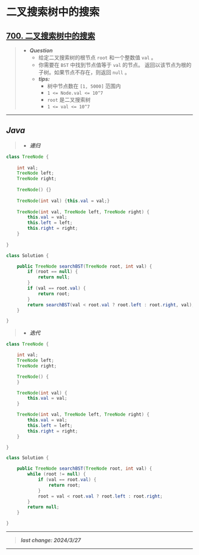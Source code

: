 # 二叉搜索树中的搜索

## [700. 二叉搜索树中的搜索](https://leetcode.cn/problems/search-in-a-binary-search-tree/)

> - ***Question***
>   - 给定二叉搜索树的根节点 `root` 和一个整数值 `val` 。
>   - 你需要在 `BST` 中找到节点值等于 `val` 的节点。 返回以该节点为根的子树。如果节点不存在，则返回 `null` 。
>   - ***tips:***
>     - 树中节点数在 `[1, 5000]` 范围内
>     - `1 <= Node.val <= 10^7`
>     - `root` 是二叉搜索树
>     - `1 <= val <= 10^7`

---

## *Java*

> - ***递归***

```java
class TreeNode {
    
    int val;
    TreeNode left;
    TreeNode right;
    
    TreeNode() {}
    
    TreeNode(int val) {this.val = val;}
    
    TreeNode(int val, TreeNode left, TreeNode right) {
        this.val = val;
        this.left = left;
        this.right = right;
    }
    
}

class Solution {

    public TreeNode searchBST(TreeNode root, int val) {
        if (root == null) {
            return null;
        }
        if (val == root.val) {
            return root;
        }
        return searchBST(val < root.val ? root.left : root.right, val);
    }

}
```

> - ***迭代***

```java
class TreeNode {

    int val;
    TreeNode left;
    TreeNode right;

    TreeNode() {
    }

    TreeNode(int val) {
        this.val = val;
    }

    TreeNode(int val, TreeNode left, TreeNode right) {
        this.val = val;
        this.left = left;
        this.right = right;
    }

}

class Solution {

    public TreeNode searchBST(TreeNode root, int val) {
        while (root != null) {
            if (val == root.val) {
                return root;
            }
            root = val < root.val ? root.left : root.right;
        }
        return null;
    }

}
```

---

> ***last change: 2024/3/27***

---

